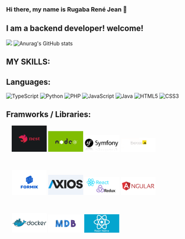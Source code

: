 ### Hi there, my name is Rugaba René Jean 👋

## I am a backend developer! welcome!
![](https://github-profile-summary-cards.vercel.app/api/cards/profile-details?username=ReneRugaba&theme=monokai)
![Anurag's GitHub stats](https://github-readme-stats.vercel.app/api?username=ReneRugaba&theme=calm&show_icons=true)



## MY SKILLS:

## Languages:
![TypeScript](https://img.shields.io/badge/typescript-%23007ACC.svg?style=for-the-badge&logo=typescript&logoColor=white)
![Python](https://img.shields.io/badge/python-3670A0?style=for-the-badge&logo=python&logoColor=ffdd54)
![PHP](https://img.shields.io/badge/php-%23777BB4.svg?style=for-the-badge&logo=php&logoColor=white)
![JavaScript](https://img.shields.io/badge/javascript-%23323330.svg?style=for-the-badge&logo=javascript&logoColor=%23F7DF1E)
![Java](https://img.shields.io/badge/java-%23ED8B00.svg?style=for-the-badge&logo=java&logoColor=white)
![HTML5](https://img.shields.io/badge/html5-%23E34F26.svg?style=for-the-badge&logo=html5&logoColor=white)
![CSS3](https://img.shields.io/badge/css3-%231572B6.svg?style=for-the-badge&logo=css3&logoColor=white)


## Framworks / Libraries:

<div  style="margin: 15px" width="100%">
<img width="20%"  width="100px" src="https://github.com/ReneRugaba/ReneRugaba/blob/main/img/nest.png"/>
<img width="20%"  width="130px" src="https://github.com/ReneRugaba/ReneRugaba/blob/main/img/0%20T6tdupZFishq1o5t.png"/>
<img width="20%"  src="https://github.com/ReneRugaba/ReneRugaba/blob/main/img/SYMF.jpg"/>
<img width="20%"  width="130px" src="https://github.com/ReneRugaba/ReneRugaba/blob/main/img/express.png"/>

</div>
<br>
<div style="margin: 15px" width="100%">
<img  width="20%" src="https://github.com/ReneRugaba/ReneRugaba/blob/main/img/Formik-1.png"/>
<img  width="20%" src="https://github.com/ReneRugaba/ReneRugaba/blob/main/img/axios1.png"/>
<img  width="20%" src="https://github.com/ReneRugaba/ReneRugaba/blob/main/img/REACT.png"/>
<img  width="20%" src="https://github.com/ReneRugaba/ReneRugaba/blob/main/img/ANGULAR.png"/>

</div>
<br>
<div  style="margin: 15px" width="100%">

<img  width="20%" src="https://github.com/ReneRugaba/ReneRugaba/blob/main/img/Logo-Docker.jpg"/>
<img  width="20%" src="https://github.com/ReneRugaba/ReneRugaba/blob/main/img/MDB.jpg"/>
<img  width="20%" src="https://github.com/ReneRugaba/ReneRugaba/blob/main/img/react-native-workshop (1).jpg"/>
</div>

